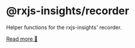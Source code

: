 # @rxjs-insights/recorder

Helper functions for the rxjs-insights' recorder.

[Read more 📖](https://github.com/ksz-ksz/rxjs-insights/blob/master/README.md)
